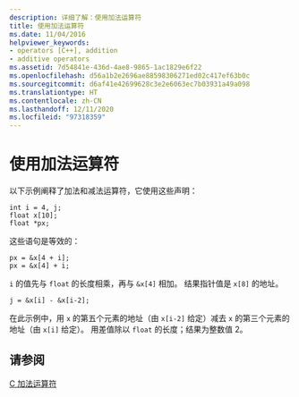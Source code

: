 ```yaml
---
description: 详细了解：使用加法运算符
title: 使用加法运算符
ms.date: 11/04/2016
helpviewer_keywords:
- operators [C++], addition
- additive operators
ms.assetid: 7d54841e-436d-4ae8-9865-1ac1829e6f22
ms.openlocfilehash: d56a1b2e2696ae88598306271ed02c417ef63b0c
ms.sourcegitcommit: d6af41e42699628c3e2e6063ec7b03931a49a098
ms.translationtype: HT
ms.contentlocale: zh-CN
ms.lasthandoff: 12/11/2020
ms.locfileid: "97318359"
---
```

# <a name="using-the-additive-operators"></a>使用加法运算符

以下示例阐释了加法和减法运算符，它使用这些声明：

```
int i = 4, j;
float x[10];
float *px;
```

这些语句是等效的：

```
px = &x[4 + i];
px = &x[4] + i;
```

`i` 的值先与 `float` 的长度相乘，再与 `&x[4]` 相加。 结果指针值是 `x[8]` 的地址。

```
j = &x[i] - &x[i-2];
```

在此示例中，用 `x` 的第五个元素的地址（由 `x[i-2]` 给定）减去 `x` 的第三个元素的地址（由 `x[i]` 给定）。 用差值除以 `float` 的长度；结果为整数值 2。

## <a name="see-also"></a>请参阅

[C 加法运算符](../c-language/c-additive-operators.md)
